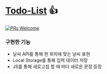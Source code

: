 # [Todo-List](https://free-ko.github.io/study-js-nomad/) 👍
[![PRs Welcome](https://img.shields.io/badge/PRs-welcome-brightgreen.svg?style=flat-square)](http://makeapullrequest.com)

### 구현한 기능
- 날씨 API를 통해 현 위치에 맞는 날씨 표현
- Local Storage를 통해 입력 데이터 저장
- JS를 통해 새로고침 할 때 마다 새로운 문장 등장
